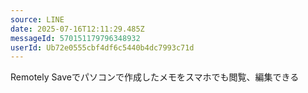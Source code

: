 ```yaml
---
source: LINE
date: 2025-07-16T12:11:29.485Z
messageId: 570151179796348932
userId: Ub72e0555cbf4df6c5440b4dc7993c71d
---
```


Remotely Saveでパソコンで作成したメモをスマホでも閲覧、編集できる